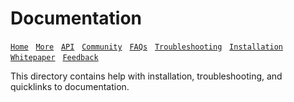 # Documentation

[`Home`](http://ibm.biz/clai-home) &nbsp; [`More`](Overview.md) &nbsp; [`API`](../clai/server/plugins/) &nbsp; [`Community`](http://ibm.biz/clai-slack) &nbsp; [`FAQs`](FAQ.md) &nbsp; [`Troubleshooting`](Troubleshooting.md) &nbsp; [`Installation`](Installation.md) &nbsp; [`Whitepaper`](http://ibm.biz/clai-whitepaper) &nbsp; [`Feedback`](http://ibm.biz/clai-survey)

This directory contains help with installation, troubleshooting, and quicklinks to documentation.
